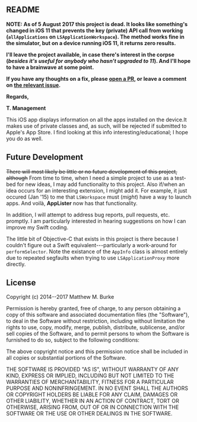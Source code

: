 ## README

**NOTE: As of 5 August 2017 this project is dead. It looks like something's changed in iOS 11 that prevents the key (private) API call from working (`allApplications` on `LSApplicationWorkspace`).  The method works fine in the simulator, but on a device running iOS 11, it returns zero results.**

**I'll leave the project available, in case there's interest in the corpse (*besides it's useful for anybody who hasn't upgraded to 11*). And I'll hope to have a brainwave at some point.**

**If you have any thoughts on a fix, please [open a PR](https://github.com/profburke/AppLister/pulls), or leave a comment on [the relevant issue](https://github.com/profburke/AppLister/issues/4).**

**Regards,**

**T. Management**

This iOS app displays information on all the apps installed on the device.It makes use of
private classes and, as such, will be rejected if submitted to Apple's App Store. I find
looking at this info interesting/educational; I hope you do as well.

## Future Development

<del>There will most likely be little or no future development of this project, although</del>
From time to time, when I need a simple project to use as a test-bed for new ideas, I may add functionality
to this project. Also if/when an idea occurs for an interesting extension, I might add it.
For example, it just occured (Jan '15) to me that `LSWorkspace` must (*might*) have a way to launch apps. And voilà,
**AppLister** now has that functionality.

In addition, I will attempt to address bug reports, pull requests, etc. promptly. I am particularly interested
in hearing suggestions on how I can improve my Swift coding.

The little bit of Objective-C that exists in this project is there because I couldn't
figure out a Swift equivalent---particularly a work-around for `performSelector`. Note
the existance of the `AppInfo` class is almost entirely due to repeated segfaults when
trying to use `LSApplicationProxy` more directly.

## License

Copyright (c) 2014--2017 Matthew M. Burke
 
Permission is hereby granted, free of charge, to any person obtaining
a copy of this software and associated documentation files (the
"Software"), to deal in the Software without restriction, including
without limitation the rights to use, copy, modify, merge, publish,
distribute, sublicense, and/or sell copies of the Software, and to
permit persons to whom the Software is furnished to do so, subject to
the following conditions:
 
The above copyright notice and this permission notice shall be
included in all copies or substantial portions of the Software.
 
THE SOFTWARE IS PROVIDED "AS IS", WITHOUT WARRANTY OF ANY KIND,
EXPRESS OR IMPLIED, INCLUDING BUT NOT LIMITED TO THE WARRANTIES OF
MERCHANTABILITY, FITNESS FOR A PARTICULAR PURPOSE AND
NONINFRINGEMENT. IN NO EVENT SHALL THE AUTHORS OR COPYRIGHT HOLDERS BE
LIABLE FOR ANY CLAIM, DAMAGES OR OTHER LIABILITY, WHETHER IN AN ACTION
OF CONTRACT, TORT OR OTHERWISE, ARISING FROM, OUT OF OR IN CONNECTION
WITH THE SOFTWARE OR THE USE OR OTHER DEALINGS IN THE SOFTWARE.
